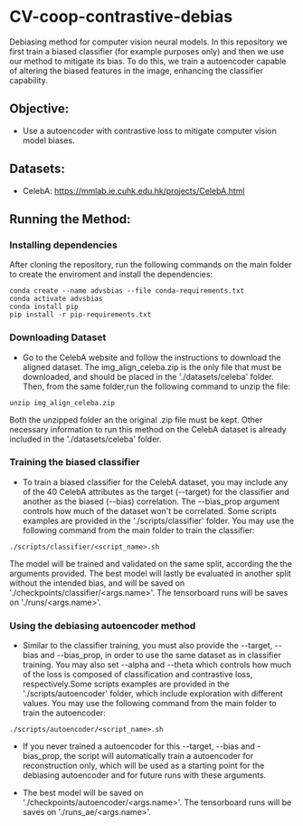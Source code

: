 # CV-coop-contrastive-debias
Debiasing method for computer vision neural models. In this repository we first train a biased classifier (for example purposes only) and then we use our method to mitigate its bias. To do this, we train a autoencoder capable of altering the biased features in the image, enhancing the classifier capability.

## Objective:
* Use a autoencoder with contrastive loss to mitigate computer vision model biases. 

## Datasets:
* CelebA: https://mmlab.ie.cuhk.edu.hk/projects/CelebA.html

<!-- ## Related Work:
* Our work is based on other two papers:
  * [Universal Triggers](https://arxiv.org/abs/1908.07125)
    * Which the code is heavily inspired.
  * [Bias Triggers](https://arxiv.org/abs/2005.00268) -->

## Running the Method:

### Installing dependencies
After cloning the repository, run the following commands on the main folder to create the enviroment and install the dependencies:
```
conda create --name advsbias --file conda-requirements.txt
conda activate advsbias
conda install pip
pip install -r pip-requirements.txt
```
### Downloading Dataset
* Go to the CelebA website and follow the instructions to download the aligned dataset. The img_align_celeba.zip is the only file that must be downloaded, and should be placed in the './datasets/celeba' folder. Then, from the same folder,run the following command to unzip the file:
```
unzip img_align_celeba.zip
```
Both the unzipped folder an the original .zip file must be kept. Other necessary information to run this method on the CelebA dataset is already included in the './datasets/celeba' folder.

### Training the biased classifier

* To train a biased classifier for the CelebA dataset, you may include any of the 40 CelebA attributes as the target (--target) for the classifier and another as the biased (--bias) correlation. The --bias_prop argument controls how much of the dataset won't be correlated. Some scripts examples are provided in the './scripts/classifier' folder. You may use the following command from the main folder to train the classifier:
```
./scripts/classifier/<script_name>.sh
```
The model will be trained and validated on the same split, according the the arguments provided. The best model will lastly be evaluated in another split without the intended bias, and will be saved on './checkpoints/classifier/<args.name>'. The tensorboard runs will be saves on './runs/<args.name>'.

### Using the debiasing autoencoder method

* Similar to the classifier training, you must also provide the --target, --bias and --bias_prop, in order to use the same dataset as in classifier training. You may also set --alpha and --theta which controls how much of the loss is composed of classification and contrastive loss, respectively.Some scripts examples are provided in the './scripts/autoencoder' folder, which include exploration with different values. You may use the following command from the main folder to train the autoencoder:
```
./scripts/autoencoder/<script_name>.sh
```
* If you never trained a autoencoder for this --target, --bias and -bias_prop, the script will automatically train a autoencoder for reconstruction only, which will be used as a starting point for the debiasing autoencoder and for future runs with these arguments.

* The best model will be saved on './checkpoints/autoencoder/<args.name>'. The tensorboard runs will be saves on './runs_ae/<args.name>'.
 